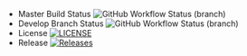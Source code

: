 * Master Build Status ![GitHub Workflow Status (branch)](https://img.shields.io/github/actions/workflow/status/Shvoruk/sqlreports/main.yml?branch=master)
* Develop Branch Status ![GitHub Workflow Status (branch)](https://img.shields.io/github/actions/workflow/status/Shvoruk/sqlreports/main.yml?branch=develop)
* License [![LICENSE](https://img.shields.io/github/license/Shvoruk/sqlreports.svg?style=flat-square)](https://github.com/Shvoruk/sqlreports/blob/master/LICENSE)
* Release [![Releases](https://img.shields.io/github/release/Shvoruk/sqlreports/all.svg?include_prereleases&style=flat-square)](https://github.com/Shvoruk/sqlreports/releases)
